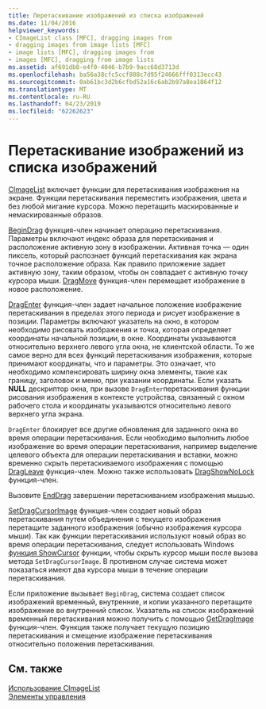 ```yaml
---
title: Перетаскивание изображений из списка изображений
ms.date: 11/04/2016
helpviewer_keywords:
- CImageList class [MFC], dragging images from
- dragging images from image lists [MFC]
- image lists [MFC], dragging images from
- images [MFC], dragging from image lists
ms.assetid: af691db8-e4f0-4046-b7b9-9acc68d3713d
ms.openlocfilehash: ba56a38cfc5ccf808c7d95f24666fff0313ecc43
ms.sourcegitcommit: 0ab61bc3d2b6cfbd52a16c6ab2b97a8ea1864f12
ms.translationtype: MT
ms.contentlocale: ru-RU
ms.lasthandoff: 04/23/2019
ms.locfileid: "62262623"
---
```

# <a name="dragging-images-from-an-image-list"></a>Перетаскивание изображений из списка изображений

[CImageList](../mfc/reference/cimagelist-class.md) включает функции для перетаскивания изображения на экране. Функции перетаскивания переместить изображения, цвета и без любой мигание курсора. Можно перетащить маскированные и немаскированные образов.

[BeginDrag](../mfc/reference/cimagelist-class.md#begindrag) функция-член начинает операцию перетаскивания. Параметры включают индекс образа для перетаскивания и расположение активную зону в изображении. Активная точка — один пиксель, который распознает функций перетаскивания как экрана точное расположение образа. Как правило приложение задает активную зону, таким образом, чтобы он совпадает с активную точку курсора мыши. [DragMove](../mfc/reference/cimagelist-class.md#dragmove) функция-член перемещает изображение в новое расположение.

[DragEnter](../mfc/reference/cimagelist-class.md#dragenter) функция-член задает начальное положение изображение перетаскивания в пределах этого периода и рисует изображение в позиции. Параметры включают указатель на окно, в котором необходимо рисовать изображения и точка, которая определяет координаты начальной позиции, в окне. Координаты указываются относительно верхнего левого угла окна, не клиентской области. То же самое верно для всех функций перетаскивания изображения, которые принимают координаты, что и параметры. Это означает, что необходимо компенсировать ширину окна элементы, такие как границу, заголовок и меню, при указании координаты. Если указать **NULL** дескриптор окна, при вызове `DragEnter`перетаскивания функции рисования изображения в контексте устройства, связанный с окном рабочего стола и координаты указываются относительно левого верхнего угла экрана.

`DragEnter` блокирует все другие обновления для заданного окна во время операции перетаскивания. Если необходимо выполнить любое изображение во время операции перетаскивания, например выделение целевого объекта для операции перетаскивания и вставки, можно временно скрыть перетаскиваемого изображения с помощью [DragLeave](../mfc/reference/cimagelist-class.md#dragleave) функция-член. Можно также использовать [DragShowNoLock](../mfc/reference/cimagelist-class.md#dragshownolock) функция-член.

Вызовите [EndDrag](../mfc/reference/cimagelist-class.md#enddrag) завершении перетаскиванием изображения мышью.

[SetDragCursorImage](../mfc/reference/cimagelist-class.md#setdragcursorimage) функция-член создает новый образ перетаскивания путем объединения с текущего изображения перетащите заданного изображения (обычно изображения курсора мыши). Так как функции перетаскивания используют новый образ во время операции перетаскивания, следует использовать Windows [функция ShowCursor](/windows/desktop/api/winuser/nf-winuser-showcursor) функции, чтобы скрыть курсор мыши после вызова метода `SetDragCursorImage`. В противном случае система может показаться имеют два курсора мыши в течение операции перетаскивания.

Если приложение вызывает `BeginDrag`, система создает список изображений временный, внутренние, и копии указанного перетащите изображение во внутренний список. Указатель на список изображений временный перетаскивания можно получить с помощью [GetDragImage](../mfc/reference/cimagelist-class.md#getdragimage) функция-член. Функция также получает текущую позицию перетаскивания и смещение изображение перетаскивания относительно положения перетаскивания.

## <a name="see-also"></a>См. также

[Использование CImageList](../mfc/using-cimagelist.md)<br/>
[Элементы управления](../mfc/controls-mfc.md)
